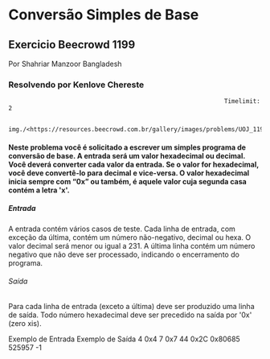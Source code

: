# Conversão Simples de Base

## Exercicio Beecrowd 1199

Por Shahriar Manzoor  Bangladesh

### Resolvendo por Kenlove Chereste
                                                                
                                                                Timelimit: 2
                                
                                img./<https://resources.beecrowd.com.br/gallery/images/problems/UOJ_1199.gif>

#### Neste problema você é solicitado a escrever um simples programa de conversão de base. A entrada será um valor hexadecimal ou decimal. Você deverá converter cada valor da entrada. Se o valor for hexadecimal, você deve convertê-lo para decimal e vice-versa. O valor hexadecimal inicia sempre com “0x” ou também, é aquele valor cuja segunda casa contém a letra 'x'.

##### Entrada
A entrada contém vários casos de teste. Cada linha de entrada, com exceção da última, contém um número não-negativo, decimal ou hexa. O valor decimal será menor ou igual a 231. A última linha contém um número negativo que não deve ser processado, indicando o encerramento do programa.

###### Saída
Para cada linha de entrada (exceto a última) deve ser produzido uma linha de saída. Todo número hexadecimal deve ser precedido na saída por '0x' (zero xis).

Exemplo de Entrada                    Exemplo de Saída
4                                           0x4
7                                           0x7
44                                          0x2C
0x80685                                     525957
-1
